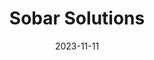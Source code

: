 ---
# Leave the homepage title empty to use the site title
title: Sobar Solutions
date: 2023-11-11
type: landing

sections:
  - block: hero
    content:
      title: |
        Sober Solutions in Data Engineering and AI
      image:
        filename: welcome.png
        size: cover
      text: |
        <br>
        
        London-based Sobar Solutions is a community of scientists and AI engineers. We organised while working together as AI researchers at a major banking institution. We consult businesses, NGOs and science groups, offering efficient and scalable Data Science and AI solutions. 
  
  - block: collection
    content:
      title: Our Offer
      subtitle:
      text:
      count: 5
      filters:
        author: ''
        category: ''
        exclude_featured: false
        publication_type: ''
        tag: ''
      offset: 0
      order: desc
      page_type: offer
    design:
      view: showcase
      columns: '1'
  
  - block: markdown
    content:
      title:
      subtitle: ''
      text:
    design:
      columns: '1'
      background:
        image: 
          filename: coders.jpg
          filters:
            brightness: 1
          parallax: false
          position: center
          size: cover
          text_color_light: true
      spacing:
        padding: ['20px', '0', '20px', '0']
      css_class: fullscreen
  
  - block: markdown
    content:
      title:
      subtitle:
      text: |
        {{% cta cta_link="./people/" cta_text="Meet the team →" %}}
    design:
      columns: '1'
---